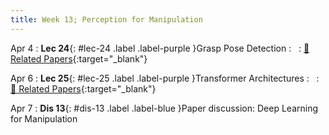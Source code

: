 ```yaml
---
title: Week 13; Perception for Manipulation
---
```


Apr 4
: **Lec 24**{: #lec-24 .label .label-purple }Grasp Pose Detection
: &nbsp;
  : [📃 Related Papers](/papers/#grasp-pose-detection){:target="_blank"}


Apr 6
: **Lec 25**{: #lec-25 .label .label-purple }Transformer Architectures
: &nbsp;
  : [📃 Related Papers](/papers/#transformer-architectures){:target="_blank"}

Apr 7
: **Dis 13**{: #dis-13 .label .label-blue }Paper discussion: Deep Learning for Manipulation
